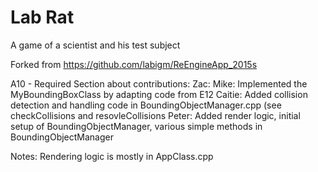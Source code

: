 # Lab Rat

A game of a scientist and his test subject

Forked from https://github.com/labigm/ReEngineApp_2015s



A10 - Required Section about contributions:
Zac: 
Mike: Implemented the MyBoundingBoxClass by adapting code from E12
Caitie: Added collision detection and handling code in BoundingObjectManager.cpp (see checkCollisions and resovleCollisions
Peter: Added render logic, initial setup of BoundingObjectManager, various simple methods in BoundingObjectManager

Notes: Rendering logic is mostly in AppClass.cpp